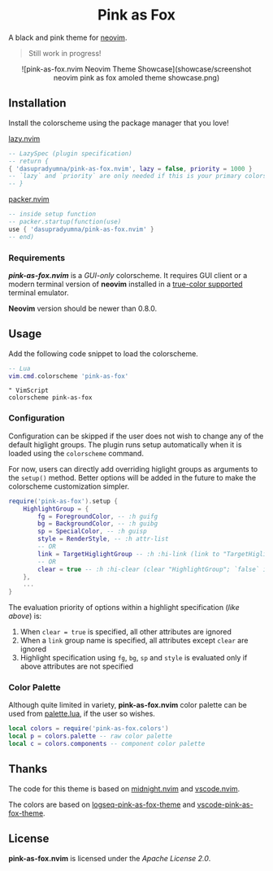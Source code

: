 <h1 align="center">Pink as Fox</h1>

A black and pink theme for [neovim](https://github.com/neovim/neovim).

> Still work in progress!

<div align="center">

![pink-as-fox.nvim Neovim Theme Showcase](showcase/screenshot neovim pink as fox amoled theme showcase.png)

</div>

<!-- ## Features -->

<!-- - Support for treesitter and LSP syntax groups for multiple filetypes -->
<!-- - Appropriate color contrast between content and UI to reduce eye strain while maintaining focus -->
<!-- - Darker shades of gray for non-critical UI elements such as separators to reduce distraction -->
<!-- - Consistent usage of the palette across plugins and neovim builtins to provide a unified IDE-like -->
<!-- appearance -->
<!-- - Warmer colors for language syntax groups to attract attention intuitively in dense code -->
<!-- files -->

<!-- #### Integrations -->
<!-- The following plugins have fully customized highlight groups - -->
<!-- - [lazy.nvim](https://github.com/folke/lazy.nvim) -->
<!-- - [nvim-tree.lua](https://github.com/nvim-tree/nvim-tree.lua) -->
<!-- - [gitsigns.nvim](https://github.com/lewis6991/gitsigns.nvim) -->
<!-- - [diffview.nvim](https://github.com/sindrets/diffview.nvim) -->
<!-- - [telescope.nvim](https://github.com/nvim-telescope/telescope.nvim) -->
<!-- - [nvim-lspconfig](https://github.com/neovim/nvim-lspconfig) -->
<!-- - [todo-comments.nvim](https://github.com/folke/todo-comments.nvim) -->
<!-- - [mason.nvim](https://github.com/williamboman/mason.nvim) -->
<!-- - [nvim-dap-ui](https://github.com/rcarriga/nvim-dap-ui) -->
<!-- - [nvim-cmp](https://github.com/hrsh7th/nvim-cmp) -->
<!-- - [neorg](https://github.com/nvim-neorg/neorg) -->

## Installation

Install the colorscheme using the package manager that you love!

[lazy.nvim](https://github.com/folke/lazy.nvim)

```lua
-- LazySpec (plugin specification)
-- return {
{ 'dasupradyumna/pink-as-fox.nvim', lazy = false, priority = 1000 }
-- `lazy` and `priority` are only needed if this is your primary colorscheme to load it first
-- }
```

[packer.nvim](https://github.com/wbthomason/packer.nvim)

```lua
-- inside setup function
-- packer.startup(function(use)
use { 'dasupradyumna/pink-as-fox.nvim' }
-- end)
```

### Requirements

***pink-as-fox.nvim*** is a *GUI-only* colorscheme. It requires GUI client or a modern terminal version
of **neovim** installed in a
[true-color supported](https://github.com/termstandard/colors#truecolor-support-in-output-devices)
terminal emulator.

**Neovim** version should be newer than 0.8.0.

## Usage

Add the following code snippet to load the colorscheme.

```lua
-- Lua
vim.cmd.colorscheme 'pink-as-fox'
```

```vim
" VimScript
colorscheme pink-as-fox
```

### Configuration

Configuration can be skipped if the user does not wish to change any of the default higlight groups.
The plugin runs setup automatically when it is loaded using the `colorscheme` command.

For now, users can directly add overriding higlight groups as arguments to the `setup()` method.
Better options will be added in the future to make the colorscheme customization simpler.

```lua
require('pink-as-fox').setup {
    HighlightGroup = {
        fg = ForegroundColor, -- :h guifg
        bg = BackgroundColor, -- :h guibg
        sp = SpecialColor, -- :h guisp
        style = RenderStyle, -- :h attr-list
        -- OR
        link = TargetHiglightGroup -- :h :hi-link (link to "TargetHiglightGroup")
        -- OR
        clear = true -- :h :hi-clear (clear "HighlightGroup"; `false` ignores this option)
    },
    ...
}
```

The evaluation priority of options within a highlight specification (*like above*) is:

1. When `clear = true` is specified, all other attributes are ignored
2. When a `link` group name is specified, all attributes except `clear` are ignored
3. Highlight specification using `fg`, `bg`, `sp` and `style` is evaluated only if above attributes
are not specified

### Color Palette

Although quite limited in variety, **pink-as-fox.nvim** color palette can be used from
[palette.lua](lua/pink-as-fox/palette.lua), if the user so wishes.

```lua
local colors = require('pink-as-fox.colors')
local p = colors.palette -- raw color palette
local c = colors.components -- component color palette
```

<!-- ## Contributing -->
<!-- I encourage fellow contributors to submit PRs if they wish to fix a bug or add a plugin.   -->
<!-- Since I cannot feasibly test out every single possibility, I would love it if contributors can help -->
<!-- in improving the documentation especially for other package managers.   -->
<!-- I would also like help with LSP and treesitter groups for languages that have not been covered. -->
<!-- *Since this is my first plugin, all suggestions and advice from the more experienced are welcome.* -->

## Thanks

The code for this theme is based on [midnight.nvim](https://github.com/dasupradyumna/midnight.nvim) and [vscode.nvim](https://github.com/Mofiqul/vscode.nvim).

The colors are based on [logseq-pink-as-fox-theme](https://github.com/avoonix/logseq-pink-as-fox-theme) and [vscode-pink-as-fox-theme](https://github.com/avoonix/vscode-pink-as-fox-theme).

## License

**pink-as-fox.nvim** is licensed under the *Apache License 2.0*.

